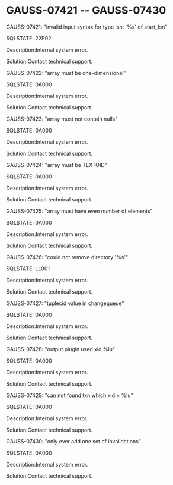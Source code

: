 # GAUSS-07421 -- GAUSS-07430<a name="EN-US_TOPIC_0302073560"></a>

GAUSS-07421: "invalid input syntax for type lsn: '%s' of start\_lsn"

SQLSTATE: 22P02

Description:Internal system error.

Solution:Contact technical support.

GAUSS-07422: "array must be one-dimensional"

SQLSTATE: 0A000

Description:Internal system error.

Solution:Contact technical support.

GAUSS-07423: "array must not contain nulls"

SQLSTATE: 0A000

Description:Internal system error.

Solution:Contact technical support.

GAUSS-07424: "array must be TEXTOID"

SQLSTATE: 0A000

Description:Internal system error.

Solution:Contact technical support.

GAUSS-07425: "array must have even number of elements"

SQLSTATE: 0A000

Description:Internal system error.

Solution:Contact technical support.

GAUSS-07426: "could not remove directory '%s'"

SQLSTATE: LL001

Description:Internal system error.

Solution:Contact technical support.

GAUSS-07427: "tuplecid value in changequeue"

SQLSTATE: 0A000

Description:Internal system error.

Solution:Contact technical support.

GAUSS-07428: "output plugin used xid %lu"

SQLSTATE: 0A000

Description:Internal system error.

Solution:Contact technical support.

GAUSS-07429: "can not found txn which xid = %lu"

SQLSTATE: 0A000

Description:Internal system error.

Solution:Contact technical support.

GAUSS-07430: "only ever add one set of invalidations"

SQLSTATE: 0A000

Description:Internal system error.

Solution:Contact technical support.

